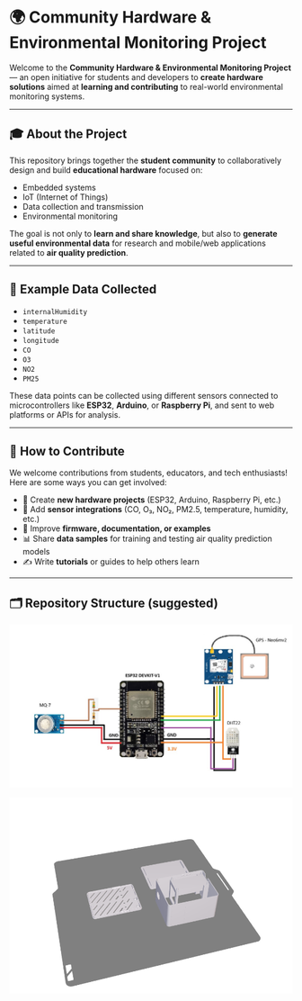 # 🌍 Community Hardware & Environmental Monitoring Project

Welcome to the **Community Hardware & Environmental Monitoring Project** — an open initiative for students and developers to **create hardware solutions** aimed at **learning and contributing** to real-world environmental monitoring systems.

---

## 🎓 About the Project

This repository brings together the **student community** to collaboratively design and build **educational hardware** focused on:
- Embedded systems  
- IoT (Internet of Things)  
- Data collection and transmission  
- Environmental monitoring  

The goal is not only to **learn and share knowledge**, but also to **generate useful environmental data** for research and mobile/web applications related to **air quality prediction**.

---

## 🧩 Example Data Collected

- `internalHumidity`  
- `temperature`  
- `latitude`  
- `longitude`  
- `CO`  
- `O3`  
- `NO2`  
- `PM25`  

These data points can be collected using different sensors connected to microcontrollers like **ESP32**, **Arduino**, or **Raspberry Pi**, and sent to web platforms or APIs for analysis.

---

## 🤝 How to Contribute

We welcome contributions from students, educators, and tech enthusiasts!  
Here are some ways you can get involved:

- 🧠 Create **new hardware projects** (ESP32, Arduino, Raspberry Pi, etc.)  
- 💾 Add **sensor integrations** (CO, O₃, NO₂, PM2.5, temperature, humidity, etc.)  
- 🧰 Improve **firmware, documentation, or examples**  
- 📊 Share **data samples** for training and testing air quality prediction models  
- ✍️ Write **tutorials** or guides to help others learn  

---

## 🗂️ Repository Structure (suggested)

<p align="center">
  <img src="img/ElectricalDiagram.jpeg" alt="Electrical Diagram" width="600">
</p>

<p align="center">
  <img src="img/case.png" alt="Electrical Diagram" width="600">
</p>